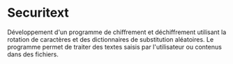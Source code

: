 # Securitext
Développement d'un programme de chiffrement et déchiffrement utilisant la rotation de caractères et des dictionnaires de substitution aléatoires. Le programme permet de traiter des textes saisis par l'utilisateur ou contenus dans des fichiers.
